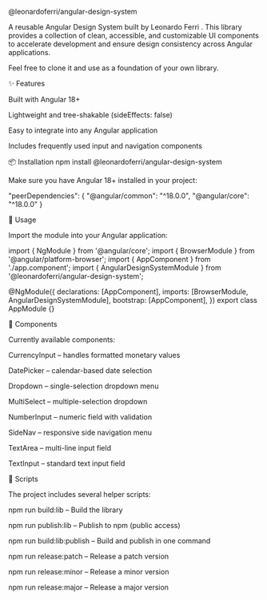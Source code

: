 @leonardoferri/angular-design-system

A reusable Angular Design System built by Leonardo Ferri
.
This library provides a collection of clean, accessible, and customizable UI components to accelerate development and ensure design consistency across Angular applications.

Feel free to clone it and use as a foundation of your own library.

✨ Features

Built with Angular 18+

Lightweight and tree-shakable (sideEffects: false)

Easy to integrate into any Angular application

Includes frequently used input and navigation components

📦 Installation
npm install @leonardoferri/angular-design-system

Make sure you have Angular 18+ installed in your project:

"peerDependencies": {
"@angular/common": "^18.0.0",
"@angular/core": "^18.0.0"
}

🚀 Usage

Import the module into your Angular application:

import { NgModule } from '@angular/core';
import { BrowserModule } from '@angular/platform-browser';
import { AppComponent } from './app.component';
import { AngularDesignSystemModule } from '@leonardoferri/angular-design-system';

@NgModule({
declarations: [AppComponent],
imports: [BrowserModule, AngularDesignSystemModule],
bootstrap: [AppComponent],
})
export class AppModule {}

🧩 Components

Currently available components:

CurrencyInput – handles formatted monetary values

DatePicker – calendar-based date selection

Dropdown – single-selection dropdown menu

MultiSelect – multiple-selection dropdown

NumberInput – numeric field with validation

SideNav – responsive side navigation menu

TextArea – multi-line input field

TextInput – standard text input field

🔧 Scripts

The project includes several helper scripts:

npm run build:lib – Build the library

npm run publish:lib – Publish to npm (public access)

npm run build:lib:publish – Build and publish in one command

npm run release:patch – Release a patch version

npm run release:minor – Release a minor version

npm run release:major – Release a major version
